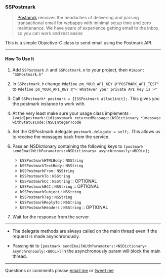 ### SSPostmark

> [Postamrk](http://postmarkapp.com/) removes the headaches of delivering and parsing transactional email for webapps with minimal setup time and zero maintenance. We have years of experience getting email to the inbox, so you can work and rest easier.

This is a simple Objective-C class to send email using the Postmark API.

***

#### How To Use It

1. Add `SSPostmark.h` and `SSPostmark.m` to your project, then `#import "SSPostmark.h"`

2. In `SSPostmark.h` change `#define pm_YOUR_API_KEY @"POSTMARK_API_TEST"` to `#define pm_YOUR_API_KEY @"< Whatever your private API key is >"`

3. Call `SSPostmark* postmark = [[SSPostmark alloc]init];`.  This gives you the postmark instance to work with.

4. At the very least make sure your usage class implements `-(void)postmark:(id)postmark returnedMessage:(NSDictionary *)message withStatusCode:(NSUInteger)code`

5. Set the QSPostmark delegate `postmark.delegate = self;`.  This allows us to receive the messages back from the service.

6. Pass an NSDictionary containing the following keys to `[postmark sendEmailWithParamaters:<NSDictionary> asynchronously:<BOOL>];`
	- `kSSPostmarkHTMLBody` : `NSString`
	- `kSSPostmarkTextBody` : `NSString`
	- `kSSPostmarkFrom` : `NSString`
	- `kSSPostmarkTo` : `NSString`
	- `kSSPostmarkCC` : `NSString` :: OPTIONAL
	- `kSSPostmarkBCC` : `NSString` :: OPTIONAL
	- `kSSPostmarkSubject` : `NSString`
	- `kSSPostmarkTag` : `NSString`
	- `kSSPostmarkReplyTo` : `NSString`
	- `kSSPostmarkHeaders` : `NSString` :: OPTIONAL
	
7. Wait for the response from the server.

***

- The delegate methods are always called on the main thread even if the request is made asynchronously.

- Passing `NO` to `[postmark sendEmailWithParamaters:<NSDictionary> asynchronously:<BOOL>]` in the asynchronously param will block the main thread.

***

Questions or comments please [email me](mailto:ss@schipp.co) or [tweet me](http://twitter.com/skylarsch)